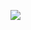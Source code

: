 ![](https://github.com/wowmarcomei/workstation/blob/master/python_web/level1/ex11_custom_stores/ex11.png)

